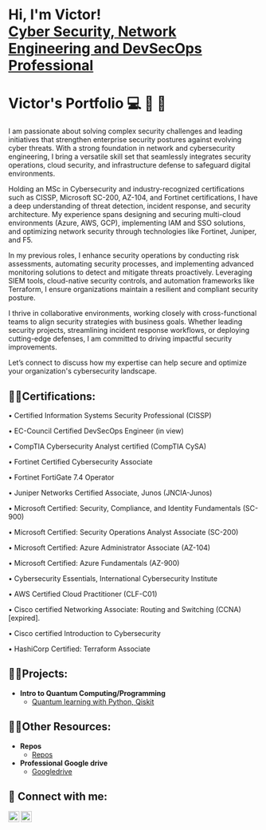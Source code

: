 <h1>Hi, I'm Victor! <br/><a href="https://www.linkedin.com/in/victor-ogueri-onyeukwu-564769160/">Cyber Security, Network Engineering and DevSecOps Professional</a>

# <a>Victor</a>'s Portfolio 💻 📂 💭

I am passionate about solving complex security challenges and leading initiatives that strengthen enterprise security postures against evolving cyber threats. With a strong foundation in network and cybersecurity engineering, I bring a versatile skill set that seamlessly integrates security operations, cloud security, and infrastructure defense to safeguard digital environments.

Holding an MSc in Cybersecurity and industry-recognized certifications such as CISSP, Microsoft SC-200, AZ-104, and Fortinet certifications, I have a deep understanding of threat detection, incident response, and security architecture. My experience spans designing and securing multi-cloud environments (Azure, AWS, GCP), implementing IAM and SSO solutions, and optimizing network security through technologies like Fortinet, Juniper, and F5.

In my previous roles, I enhance security operations by conducting risk assessments, automating security processes, and implementing advanced monitoring solutions to detect and mitigate threats proactively. Leveraging SIEM tools, cloud-native security controls, and automation frameworks like Terraform, I ensure organizations maintain a resilient and compliant security posture.

I thrive in collaborative environments, working closely with cross-functional teams to align security strategies with business goals. Whether leading security projects, streamlining incident response workflows, or deploying cutting-edge defenses, I am committed to driving impactful security improvements.

Let’s connect to discuss how my expertise can help secure and optimize your organization's cybersecurity landscape.


<h2>👨‍💻Certifications:</h2>

•	Certified Information Systems Security Professional (CISSP)

•	EC-Council Certified DevSecOps Engineer (in view)

•	CompTIA Cybersecurity Analyst certified (CompTIA CySA)

•	Fortinet Certified Cybersecurity Associate

•	Fortinet FortiGate 7.4 Operator

•	Juniper Networks Certified Associate, Junos (JNCIA-Junos)

•	Microsoft Certified: Security, Compliance, and Identity Fundamentals (SC-900)

•	Microsoft Certified: Security Operations Analyst Associate (SC-200)

•	Microsoft Certified: Azure Administrator Associate (AZ-104)

•	Microsoft Certified: Azure Fundamentals (AZ-900)

•	Cybersecurity Essentials, International Cybersecurity Institute

•	AWS Certified Cloud Practitioner (CLF-C01)  

•	Cisco certified Networking Associate: Routing and Switching (CCNA) [expired].

•	Cisco certified Introduction to Cybersecurity

•	HashiCorp Certified: Terraform Associate



<h2>👨‍💻Projects:</h2>

- <b>Intro to Quantum Computing/Programming</b>
  - [Quantum learning with Python, Qiskit](https://github.com/Chukwud3b3/quantumlearning)


<h2>👨‍💻Other Resources:</h2>

- <b>Repos</b>
  - [Repos](https://github.com/Chukwud3b3?tab=repositories)
- <b>Professional Google drive</b>
  - [Googledrive](https://github.com/Chukwud3b3/quantumlearning)

<!---
- <b>Data Structures and Algorithms Practice (AlgoExpert)</b>
  - [Praciting DS & Algos in Python](https://github.com/joshmadakor1/Algorithms-Practice)
- <b>Full Stack Web App (React, NodeJS, Azure, and Machine Learning Components)</b>
  - [Image Analysis Middleware](https://github.com/joshmadakor1/4chan-Image-Analysis-Middleware-C964) <b><i>(Potentially NSFW)</b></i>
- <b>PowerShell</b>
  - [Windows EventLog: Failed RDP Logins Source IP to full GeoData Conversion](https://github.com/joshmadakor1/Sentinel-Lab)
  - [JWipe (Disk Wiping Utility)](https://github.com/joshmadakor1/Jwipe.PowerShell)
  - [Active Directory Bulk User Creation](https://github.com/joshmadakor1/AD_PS)
  - [FIM (File Integrity Monitor)](https://github.com/joshmadakor1/PowerShell-Integrity-FIM)
- <b>C# (.NET Desktop Applications)</b>
  - [Ransomware Proof of Concept (Encrypter)](https://github.com/joshmadakor1/EncrypterPOC)
  - [Ransomware Proof of Concept (Decrypter)](https://github.com/joshmadakor1/DecrypterPOC)
  - [Keylogger with Email Capability](https://github.com/joshmadakor1/Key-Logger-With-Email)
- <b>Python</b>
  - [Package Delivery Application (Datastructures and Algorithms Demo)](https://github.com/joshmadakor1/Package-Delivery-Pathfinding-Algorithm)
--->
<!---
<h2>📺 Popular YouTube Videos</h2>

- [How to get into Cybersecurity Starting From Zero](https://www.youtube.com/watch?v=a83ASGn_V_s)
- [A Day in the Life of a Cybersecurity Anayst](https://www.youtube.com/watch?v=uHy3oM7NnoU)
- [How to Create a KeyLogger (C#)](https://www.youtube.com/watch?v=N-L9hklSlNk)
- [Ransomware Demonstration (C#)](https://www.youtube.com/watch?v=OfvdQeh79s0)
- [Is WGU Legit?](https://www.youtube.com/watch?v=E2MwRWxDBkA)
--->
<h2> 🤳 Connect with me:</h2>

[<img align="left" alt="VictorOgueri | LinkedIn" width="22px" src="https://cdn.jsdelivr.net/npm/simple-icons@v3/icons/linkedin.svg" />][linkedin]
[<img align="left" alt="VictorOgueri | Credly" width="22px" src="https://info.credly.com/hubfs/Credly_images_2022/Logo.svg" />][Credly]

[linkedin]: https://www.linkedin.com/in/victor-ogueri-onyeukwu-564769160/
[Credly]: https://www.credly.com/users/victor-ogueri-onyeukwu.efbfb711





<!---
- 👋 Hi, I’m @Chukwudebe
- 👀 I’m interested in Cybersecurity, Networking, DevOps
- 🌱 I’m currently learning DevOps
- 💞️ I’m looking to collaborate on ...
- 📫 How to reach me ...
- 😄 Pronouns: ...
- ⚡ Fun fact: ...


Chukwudebelearns/Chukwudebelearns is a ✨ special ✨ repository because its `README.md` (this file) appears on your GitHub profile.
You can click the Preview link to take a look at your changes.
--->

<!--
**Chukwud3b3/Chukwud3b3** is a ✨ _special_ ✨ repository because its `README.md` (this file) appears on your GitHub profile.

Here are some ideas to get you started:

- 🔭 I’m currently working on ...
- 🌱 I’m currently learning ...
- 👯 I’m looking to collaborate on ...
- 🤔 I’m looking for help with ...
- 💬 Ask me about ...
- 📫 How to reach me: ...
- 😄 Pronouns: ...
- ⚡ Fun fact: ...
-->
